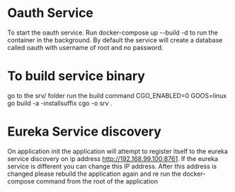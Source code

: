 # Oauth Service
To start the oauth service. Run docker-compose up --build -d to run the container in the background.
By default the service will create a database called oauth with username of root and no password.

# To build service binary
go to the srv/ folder
run the build command
    CGO_ENABLED=0 GOOS=linux go build -a -installsuffix cgo -o srv .


# Eureka Service discovery
On application init the application will attempt to register itself to the eureka service discovery
on ip address http://192.168.99.100:8761. If the eureka service is different you can change this
IP address. After this address is changed please rebuild the application again and re run the docker-compose
command from the root of the application
